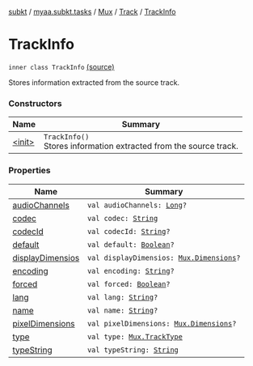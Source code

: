 [subkt](../../../../index.md) / [myaa.subkt.tasks](../../../index.md) / [Mux](../../index.md) / [Track](../index.md) / [TrackInfo](./index.md)

# TrackInfo

`inner class TrackInfo` [(source)](https://github.com/Myaamori/SubKt/blob/0.1.8/src/main/kotlin/myaa/subkt/tasks/muxtask.kt#L163)

Stores information extracted from the source track.

### Constructors

| Name | Summary |
|---|---|
| [&lt;init&gt;](-init-.md) | `TrackInfo()`<br>Stores information extracted from the source track. |

### Properties

| Name | Summary |
|---|---|
| [audioChannels](audio-channels.md) | `val audioChannels: `[`Long`](https://kotlinlang.org/api/latest/jvm/stdlib/kotlin/-long/index.html)`?` |
| [codec](codec.md) | `val codec: `[`String`](https://kotlinlang.org/api/latest/jvm/stdlib/kotlin/-string/index.html) |
| [codecId](codec-id.md) | `val codecId: `[`String`](https://kotlinlang.org/api/latest/jvm/stdlib/kotlin/-string/index.html)`?` |
| [default](default.md) | `val default: `[`Boolean`](https://kotlinlang.org/api/latest/jvm/stdlib/kotlin/-boolean/index.html)`?` |
| [displayDimensios](display-dimensios.md) | `val displayDimensios: `[`Mux.Dimensions`](../../-dimensions/index.md)`?` |
| [encoding](encoding.md) | `val encoding: `[`String`](https://kotlinlang.org/api/latest/jvm/stdlib/kotlin/-string/index.html)`?` |
| [forced](forced.md) | `val forced: `[`Boolean`](https://kotlinlang.org/api/latest/jvm/stdlib/kotlin/-boolean/index.html)`?` |
| [lang](lang.md) | `val lang: `[`String`](https://kotlinlang.org/api/latest/jvm/stdlib/kotlin/-string/index.html)`?` |
| [name](name.md) | `val name: `[`String`](https://kotlinlang.org/api/latest/jvm/stdlib/kotlin/-string/index.html)`?` |
| [pixelDimensions](pixel-dimensions.md) | `val pixelDimensions: `[`Mux.Dimensions`](../../-dimensions/index.md)`?` |
| [type](type.md) | `val type: `[`Mux.TrackType`](../../-track-type/index.md) |
| [typeString](type-string.md) | `val typeString: `[`String`](https://kotlinlang.org/api/latest/jvm/stdlib/kotlin/-string/index.html) |
